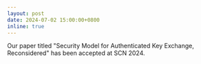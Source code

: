 ```yaml
---
layout: post
date: 2024-07-02 15:00:00+0800
inline: true
---
```


Our paper titled "Security Model for Authenticated Key Exchange, Reconsidered" has been accepted at SCN 2024.
